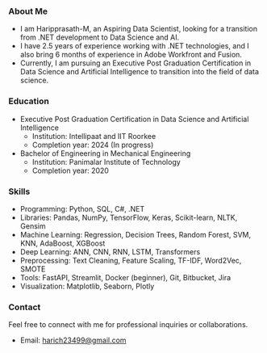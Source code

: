### About Me
- I am Haripprasath-M, an Aspiring Data Scientist, looking for a transition from .NET development to Data Science and AI.
- I have 2.5 years of experience working with .NET technologies, and I also bring 6 months of experience in Adobe Workfront and Fusion.
- Currently, I am pursuing an Executive Post Graduation Certification in Data Science and Artificial Intelligence to transition into the field of data science.

### Education
- Executive Post Graduation Certification in Data Science and Artificial Intelligence
  - Institution: Intellipaat and IIT Roorkee
  - Completion year: 2024 (In progress)
- Bachelor of Engineering in Mechanical Engineering
  - Institution: Panimalar Institute of Technology
  - Completion year: 2020
 
### Skills
- Programming: Python, SQL, C#, .NET 
- Libraries: Pandas, NumPy, TensorFlow, Keras, Scikit-learn, NLTK, Gensim 
- Machine Learning: Regression, Decision Trees, Random Forest, SVM, KNN, AdaBoost, 
XGBoost 
- Deep Learning: ANN, CNN, RNN, LSTM, Transformers 
- Preprocessing: Text Cleaning, Feature Scaling, TF-IDF, Word2Vec, SMOTE 
- Tools: FastAPI, Streamlit, Docker (beginner), Git, Bitbucket, Jira 
- Visualization: Matplotlib, Seaborn, Plotly 

### Contact
Feel free to connect with me for professional inquiries or collaborations.
- Email: harich23499@gmail.com
<!---
Haripprasath-M/Haripprasath-M is a ✨ special ✨ repository because its `README.md` (this file) appears on your GitHub profile.
You can click the Preview link to take a look at your changes.
--->
